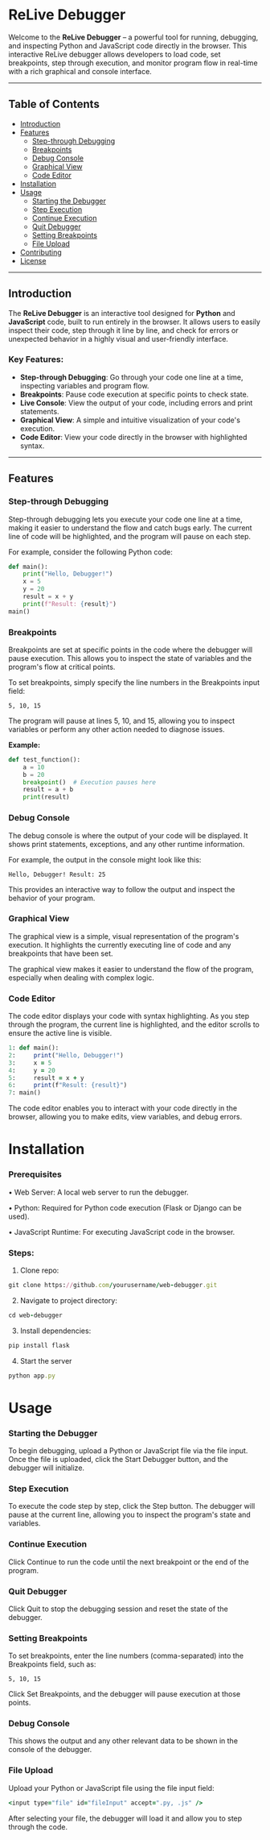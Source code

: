 # ReLive Debugger

Welcome to the **ReLive Debugger** – a powerful tool for running, debugging, and inspecting Python and JavaScript code directly in the browser. This interactive ReLive debugger allows developers to load code, set breakpoints, step through execution, and monitor program flow in real-time with a rich graphical and console interface.

---

## Table of Contents

- [Introduction](#introduction)
- [Features](#features)
  - [Step-through Debugging](#step-through-debugging)
  - [Breakpoints](#breakpoints)
  - [Debug Console](#debug-console)
  - [Graphical View](#graphical-view)
  - [Code Editor](#code-editor)
- [Installation](#installation)
- [Usage](#usage)
  - [Starting the Debugger](#starting-the-debugger)
  - [Step Execution](#step-execution)
  - [Continue Execution](#continue-execution)
  - [Quit Debugger](#quit-debugger)
  - [Setting Breakpoints](#setting-breakpoints)
  - [File Upload](#file-upload)
- [Contributing](#contributing)
- [License](#license)

---

## Introduction

The **ReLive Debugger** is an interactive tool designed for **Python** and **JavaScript** code, built to run entirely in the browser. It allows users to easily inspect their code, step through it line by line, and check for errors or unexpected behavior in a highly visual and user-friendly interface.

### Key Features:

- **Step-through Debugging**: Go through your code one line at a time, inspecting variables and program flow.
- **Breakpoints**: Pause code execution at specific points to check state.
- **Live Console**: View the output of your code, including errors and print statements.
- **Graphical View**: A simple and intuitive visualization of your code's execution.
- **Code Editor**: View your code directly in the browser with highlighted syntax.

---

## Features

### Step-through Debugging

Step-through debugging lets you execute your code one line at a time, making it easier to understand the flow and catch bugs early. The current line of code will be highlighted, and the program will pause on each step.

For example, consider the following Python code:

```python
def main():
    print("Hello, Debugger!")
    x = 5
    y = 20
    result = x + y
    print(f"Result: {result}")
main()
```

### Breakpoints

Breakpoints are set at specific points in the code where the debugger will pause execution. This allows you to inspect the state of variables and the program's flow at critical points.

To set breakpoints, simply specify the line numbers in the Breakpoints input field:

```
5, 10, 15
```


The program will pause at lines 5, 10, and 15, allowing you to inspect variables or perform any other action needed to diagnose issues.

**Example:**

```python
def test_function():
    a = 10
    b = 20
    breakpoint()  # Execution pauses here
    result = a + b
    print(result)

```
### Debug Console

The debug console is where the output of your code will be displayed. It shows print statements, exceptions, and any other runtime information.

For example, the output in the console might look like this:

```
Hello, Debugger! Result: 25
```


This provides an interactive way to follow the output and inspect the behavior of your program.



### Graphical View
The graphical view is a simple, visual representation of the program's execution. It highlights the currently executing line of code and any breakpoints that have been set.

The graphical view makes it easier to understand the flow of the program, especially when dealing with complex logic.

### Code Editor
The code editor displays your code with syntax highlighting. As you step through the program, the current line is highlighted, and the editor scrolls to ensure the active line is visible.

```ruby
1: def main():
2:     print("Hello, Debugger!")
3:     x = 5
4:     y = 20
5:     result = x + y
6:     print(f"Result: {result}")
7: main()
```

The code editor enables you to interact with your code directly in the browser, allowing you to make edits, view variables, and debug errors.


# Installation
### Prerequisites
• Web Server: A local web server to run the debugger.

• Python: Required for Python code execution (Flask or Django can be used).

• JavaScript Runtime: For executing JavaScript code in the browser.

### Steps:
1. Clone repo:
```ruby
git clone https://github.com/yourusername/web-debugger.git
```
2. Navigate to project directory:
```ruby
cd web-debugger

```
3. Install dependencies:
```ruby
pip install flask
```
4. Start the server
```ruby
python app.py
```

# Usage
### Starting the Debugger
To begin debugging, upload a Python or JavaScript file via the file input. Once the file is uploaded, click the Start Debugger button, and the debugger will initialize.

### Step Execution
To execute the code step by step, click the Step button. The debugger will pause at the current line, allowing you to inspect the program's state and variables.

### Continue Execution
Click Continue to run the code until the next breakpoint or the end of the program.

### Quit Debugger
Click Quit to stop the debugging session and reset the state of the debugger.

### Setting Breakpoints
To set breakpoints, enter the line numbers (comma-separated) into the Breakpoints field, such as:
```
5, 10, 15
```
Click Set Breakpoints, and the debugger will pause execution at those points.

### Debug Console

This shows the output and any other relevant data to be shown in the console of the debugger.

### File Upload
Upload your Python or JavaScript file using the file input field:

```ruby
<input type="file" id="fileInput" accept=".py, .js" />
```
After selecting your file, the debugger will load it and allow you to step through the code.
